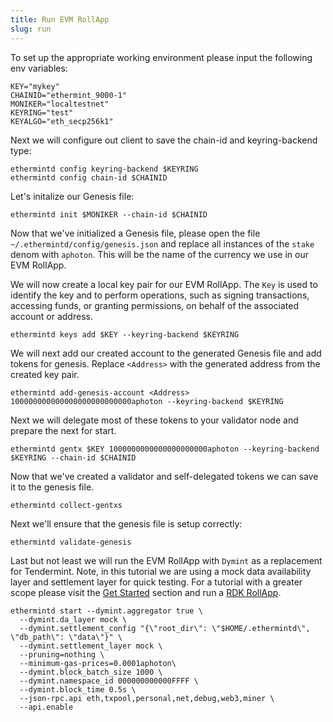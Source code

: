 ```yaml
---
title: Run EVM RollApp
slug: run
---
```


To set up the appropriate working environment please input the following env variables:

```
KEY="mykey"
CHAINID="ethermint_9000-1"
MONIKER="localtestnet"
KEYRING="test"
KEYALGO="eth_secp256k1"
```

Next we will configure out client to save the chain-id and keyring-backend type:

```
ethermintd config keyring-backend $KEYRING
ethermintd config chain-id $CHAINID
```

Let's initalize our Genesis file:

```
ethermintd init $MONIKER --chain-id $CHAINID
```

Now that we've initialized a Genesis file, please open the file `~/.ethermintd/config/genesis.json` and replace all instances of the `stake` denom with `aphoton`. This will be the name of the currency we use in our EVM RollApp.

We will now create a local key pair for our EVM RollApp. The `Key` is used to identify the key and to perform operations, such as signing transactions, accessing funds, or granting permissions, on behalf of the associated account or address.

```
ethermintd keys add $KEY --keyring-backend $KEYRING
```

We will next add our created account to the generated Genesis file and add tokens for genesis. Replace `<Address>` with the generated address from the created key pair.

```
ethermintd add-genesis-account <Address> 100000000000000000000000000aphoton --keyring-backend $KEYRING
```

Next we will delegate most of these tokens to your validator node and prepare the next for start.

```
ethermintd gentx $KEY 1000000000000000000000aphoton --keyring-backend $KEYRING --chain-id $CHAINID
```

Now that we've created a validator and self-delegated tokens we can save it to the genesis file.

```
ethermintd collect-gentxs
```

Next we'll ensure that the genesis file is setup correctly:

```
ethermintd validate-genesis
```

Last but not least we will run the EVM RollApp with `Dymint` as a replacement for Tendermint. Note, in this tutorial we are using a mock data availability layer and settlement layer for quick testing. For a tutorial with a greater scope please visit the [Get Started](/docs/develop/get-started/setup.mdx) section and run a [RDK RollApp](/docs/develop/build/rdk/start.md).

```
ethermintd start --dymint.aggregator true \
  --dymint.da_layer mock \
  --dymint.settlement_config "{\"root_dir\": \"$HOME/.ethermintd\", \"db_path\": \"data\"}" \
  --dymint.settlement_layer mock \
  --pruning=nothing \
  --minimum-gas-prices=0.0001aphoton\
  --dymint.block_batch_size 1000 \
  --dymint.namespace_id 000000000000FFFF \
  --dymint.block_time 0.5s \
  --json-rpc.api eth,txpool,personal,net,debug,web3,miner \
  --api.enable
```
